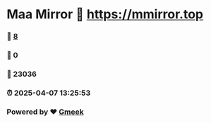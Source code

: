 # Maa Mirror :link: https://mmirror.top 
### :page_facing_up: [8](https://mmirror.top/tag.html) 
### :speech_balloon: 0 
### :hibiscus: 23036 
### :alarm_clock: 2025-04-07 13:25:53 
### Powered by :heart: [Gmeek](https://github.com/Meekdai/Gmeek)

